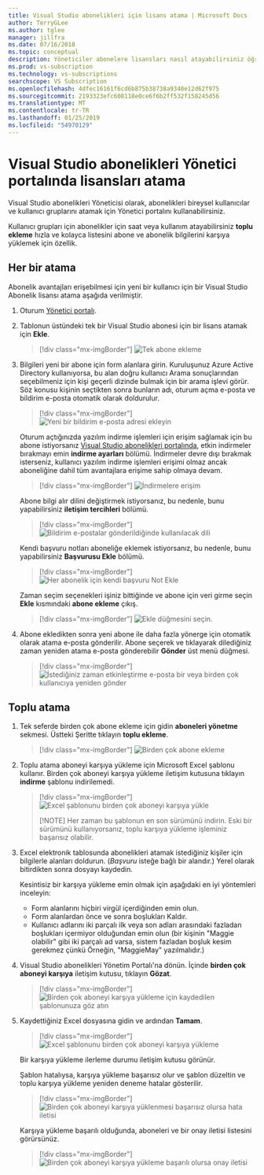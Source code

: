 ```yaml
---
title: Visual Studio abonelikleri için lisans atama | Microsoft Docs
author: TerryGLee
ms.author: tglee
manager: jillfra
ms.date: 07/16/2018
ms.topic: conceptual
description: Yöneticiler abonelere lisansları nasıl atayabilirsiniz öğrenin
ms.prod: vs-subscription
ms.technology: vs-subscriptions
searchscope: VS Subscription
ms.openlocfilehash: 4dfec16161f6cd6b875b38738a9340e12d62f975
ms.sourcegitcommit: 2193323efc608118e0ce6f6b2ff532f158245d56
ms.translationtype: MT
ms.contentlocale: tr-TR
ms.lasthandoff: 01/25/2019
ms.locfileid: "54970129"
---
```

# <a name="assign-licenses-in-the-visual-studio-subscriptions-administrator-portal"></a>Visual Studio abonelikleri Yönetici portalında lisansları atama

Visual Studio abonelikleri Yöneticisi olarak, abonelikleri bireysel kullanıcılar ve kullanıcı gruplarını atamak için Yönetici portalını kullanabilirsiniz.

Kullanıcı grupları için abonelikler için saat veya kullanım atayabilirsiniz **toplu ekleme** hızla ve kolayca listesini abone ve abonelik bilgilerini karşıya yüklemek için özellik.

## <a name="individual-assignments"></a>Her bir atama

Abonelik avantajları erişebilmesi için yeni bir kullanıcı için bir Visual Studio Abonelik lisansı atama aşağıda verilmiştir.

1. Oturum [Yönetici portalı](https://manage.visualstudio.com).

2. Tablonun üstündeki tek bir Visual Studio abonesi için bir lisans atamak için **Ekle**.
   > [!div class="mx-imgBorder"]
   > ![Tek abone ekleme](media/add-single-subscriber.png)

3. Bilgileri yeni bir abone için form alanlara girin. Kuruluşunuz Azure Active Directory kullanıyorsa, bu alan doğru kullanıcı Arama sonuçlarından seçebilmeniz için kişi geçerli dizinde bulmak için bir arama işlevi görür. Söz konusu kişinin seçtikten sonra bunların adı, oturum açma e-posta ve bildirim e-posta otomatik olarak doldurulur.
   > [!div class="mx-imgBorder"]
   > ![Yeni bir bildirim e-posta adresi ekleyin](media/add-new-subscriber-notification-email.png)

    Oturum açtığınızda yazılım indirme işlemleri için erişim sağlamak için bu abone istiyorsanız [Visual Studio abonelikleri portalında](https://my.visualstudio.com?wt.mc_id=o~msft~docs), etkin indirmeler bırakmayı emin **indirme ayarları** bölümü. İndirmeler devre dışı bırakmak isterseniz, kullanıcı yazılım indirme işlemleri erişimi olmaz ancak aboneliğine dahil tüm avantajlara erişime sahip olmaya devam.
   > [!div class="mx-imgBorder"]
   > ![İndirmelere erişim](media/access-to-downloads.png)

    Abone bilgi alır dilini değiştirmek istiyorsanız, bu nedenle, bunu yapabilirsiniz **iletişim tercihleri** bölümü.
   > [!div class="mx-imgBorder"]
   > ![Bildirim e-postalar gönderildiğinde kullanılacak dili](media/change-subscriber-communication-preference.png)

    Kendi başvuru notları aboneliğe eklemek istiyorsanız, bu nedenle, bunu yapabilirsiniz **Başvurusu Ekle** bölümü.
   > [!div class="mx-imgBorder"]
   > ![Her abonelik için kendi başvuru Not Ekle](media/add-subscriber-reference-notes.png)

    Zaman seçim seçenekleri işiniz bittiğinde ve abone için veri girme seçin **Ekle** kısmındaki **abone ekleme** çıkış.
   > [!div class="mx-imgBorder"]
   > ![Ekle düğmesini seçin.](media/add-button.png)

4. Abone ekledikten sonra yeni abone ile daha fazla yönerge için otomatik olarak atama e-posta gönderilir. Abone seçerek ve tıklayarak dilediğiniz zaman yeniden atama e-posta gönderebilir **Gönder** üst menü düğmesi.
   > [!div class="mx-imgBorder"]
   > ![İstediğiniz zaman etkinleştirme e-posta bir veya birden çok kullanıcıya yeniden gönder](media/resend-subscriber-activation-emails.png)

## <a name="bulk-assignments"></a>Toplu atama

1. Tek seferde birden çok abone ekleme için gidin **aboneleri yönetme** sekmesi. Üstteki Şeritte tıklayın **toplu ekleme**.
   > [!div class="mx-imgBorder"]
   > ![Birden çok abone ekleme](media/add-multiple-subscribers.png)

2. Toplu atama aboneyi karşıya yükleme için Microsoft Excel şablonu kullanır. Birden çok aboneyi karşıya yükleme iletişim kutusuna tıklayın **indirme** şablonu indirilemedi.
   > [!div class="mx-imgBorder"]
   > ![Excel şablonunu birden çok aboneyi karşıya yükle](media/download-template-upload-subscribers.png)
   >
   > [!NOTE]
   > Her zaman bu şablonun en son sürümünü indirin. Eski bir sürümünü kullanıyorsanız, toplu karşıya yükleme işleminiz başarısız olabilir.

3. Excel elektronik tablosunda abonelikleri atamak istediğiniz kişiler için bilgilerle alanları doldurun. (*Başvuru* isteğe bağlı bir alandır.) Yerel olarak bitirdikten sonra dosyayı kaydedin.

   Kesintisiz bir karşıya yükleme emin olmak için aşağıdaki en iyi yöntemleri inceleyin:

    - Form alanlarını hiçbiri virgül içerdiğinden emin olun.
    - Form alanlardan önce ve sonra boşlukları Kaldır.
    - Kullanıcı adlarını iki parçalı ilk veya son adları arasındaki fazladan boşlukları içermiyor olduğundan emin olun (bir kişinin "Maggie olabilir" gibi iki parçalı ad varsa, sistem fazladan boşluk kesim gerekmez çünkü Örneğin, "MaggieMay" yazılmalıdır.)

4. Visual Studio abonelikleri Yönetim Portalı'na dönün. İçinde **birden çok aboneyi karşıya** iletişim kutusu, tıklayın **Gözat**.
   > [!div class="mx-imgBorder"]
   > ![Birden çok aboneyi karşıya yükleme için kaydedilen şablonunuza göz atın](media/bulk-add-browse-saved-template.png)

5. Kaydettiğiniz Excel dosyasına gidin ve ardından **Tamam**.
   > [!div class="mx-imgBorder"]
   > ![Excel şablonunu birden çok aboneyi karşıya yükleme](media/bulk-upload-subscribers.png)

    Bir karşıya yükleme ilerleme durumu iletişim kutusu görünür.

    Şablon hatalıysa, karşıya yükleme başarısız olur ve şablon düzeltin ve toplu karşıya yükleme yeniden deneme hatalar gösterilir.
   > [!div class="mx-imgBorder"]
   > ![Birden çok aboneyi karşıya yüklenmesi başarısız olursa hata iletisi](media/bulk-add-template-failed.png)

    Karşıya yükleme başarılı olduğunda, aboneleri ve bir onay iletisi listesini görürsünüz.
   > [!div class="mx-imgBorder"]
   > ![Birden çok aboneyi karşıya yükleme başarılı olursa onay iletisi](media/bulk-add-template-success.png)
